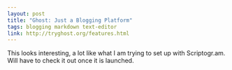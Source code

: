 ```yaml
---
layout: post
title: "Ghost: Just a Blogging Platform"
tags: blogging markdown text-editor
link: http://tryghost.org/features.html
---
```


This looks interesting, a lot like what I am trying to set up with Scriptogr.am. Will have to check it out once it is launched.